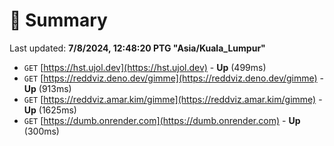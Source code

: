 # 📖 Summary
Last updated: **7/8/2024, 12:48:20 PTG "Asia/Kuala_Lumpur"**

- `GET` [https://hst.ujol.dev](https://hst.ujol.dev) - **Up** (499ms)
- `GET` [https://reddviz.deno.dev/gimme](https://reddviz.deno.dev/gimme) - **Up** (913ms)
- `GET` [https://reddviz.amar.kim/gimme](https://reddviz.amar.kim/gimme) - **Up** (1625ms)
- `GET` [https://dumb.onrender.com](https://dumb.onrender.com) - **Up** (300ms)
